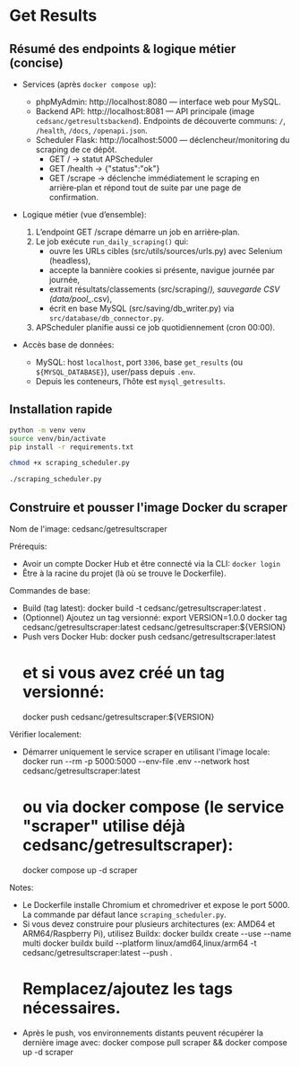 # Get Results

## Résumé des endpoints & logique métier (concise)

- Services (après `docker compose up`):
  - phpMyAdmin: http://localhost:8080 — interface web pour MySQL.
  - Backend API: http://localhost:8081 — API principale (image `cedsanc/getresultsbackend`). Endpoints de découverte communs: `/`, `/health`, `/docs`, `/openapi.json`.
  - Scheduler Flask: http://localhost:5000 — déclencheur/monitoring du scraping de ce dépôt.
    - GET /            → statut APScheduler
    - GET /health      → {"status":"ok"}
    - GET /scrape      → déclenche immédiatement le scraping en arrière‑plan et répond tout de suite par une page de confirmation.

- Logique métier (vue d’ensemble):
  1) L’endpoint GET /scrape démarre un job en arrière‑plan.
  2) Le job exécute `run_daily_scraping()` qui:
     - ouvre les URLs cibles (src/utils/sources/urls.py) avec Selenium (headless),
     - accepte la bannière cookies si présente, navigue journée par journée,
     - extrait résultats/classements (src/scraping/*), sauvegarde CSV (data/pool_*.csv),
     - écrit en base MySQL (src/saving/db_writer.py) via `src/database/db_connector.py`.
  3) APScheduler planifie aussi ce job quotidiennement (cron 00:00).

- Accès base de données:
  - MySQL: host `localhost`, port `3306`, base `get_results` (ou `${MYSQL_DATABASE}`), user/pass depuis `.env`.
  - Depuis les conteneurs, l’hôte est `mysql_getresults`.

## Installation rapide

```bash
python -m venv venv
source venv/bin/activate   
pip install -r requirements.txt
```

```bash
chmod +x scraping_scheduler.py
```

```bash
./scraping_scheduler.py
```

## Construire et pousser l'image Docker du scraper

Nom de l'image: cedsanc/getresultscraper

Prérequis:
- Avoir un compte Docker Hub et être connecté via la CLI: `docker login`
- Être à la racine du projet (là où se trouve le Dockerfile).

Commandes de base:
- Build (tag latest):
  docker build -t cedsanc/getresultscraper:latest .
- (Optionnel) Ajoutez un tag versionné:
  export VERSION=1.0.0
  docker tag cedsanc/getresultscraper:latest cedsanc/getresultscraper:${VERSION}
- Push vers Docker Hub:
  docker push cedsanc/getresultscraper:latest
  # et si vous avez créé un tag versionné:
  docker push cedsanc/getresultscraper:${VERSION}

Vérifier localement:
- Démarrer uniquement le service scraper en utilisant l'image locale:
  docker run --rm -p 5000:5000 --env-file .env --network host cedsanc/getresultscraper:latest
  # ou via docker compose (le service "scraper" utilise déjà cedsanc/getresultscraper):
  docker compose up -d scraper

Notes:
- Le Dockerfile installe Chromium et chromedriver et expose le port 5000. La commande par défaut lance `scraping_scheduler.py`.
- Si vous devez construire pour plusieurs architectures (ex: AMD64 et ARM64/Raspberry Pi), utilisez Buildx:
  docker buildx create --use --name multi
  docker buildx build --platform linux/amd64,linux/arm64 -t cedsanc/getresultscraper:latest --push .
  # Remplacez/ajoutez les tags nécessaires.
- Après le push, vos environnements distants peuvent récupérer la dernière image avec:
  docker compose pull scraper && docker compose up -d scraper
